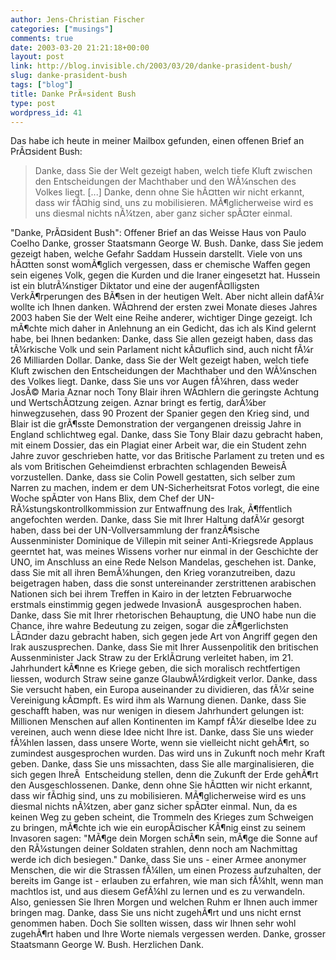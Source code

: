 ```yaml
---
author: Jens-Christian Fischer
categories: ["musings"]
comments: true
date: 2003-03-20 21:21:18+00:00
layout: post
link: http://blog.invisible.ch/2003/03/20/danke-prasident-bush/
slug: danke-prasident-bush
tags: ["blog"]
title: Danke PrÃ¤sident Bush
type: post
wordpress_id: 41
---
```


Das habe ich heute in meiner Mailbox gefunden, einen offenen Brief an PrÃ¤sident Bush:



<blockquote>
Danke, dass Sie der Welt gezeigt haben, welch tiefe Kluft zwischen den Entscheidungen der Machthaber und den WÃ¼nschen des Volkes liegt.
[...]
Danke, denn ohne Sie hÃ¤tten wir nicht erkannt, dass wir fÃ¤hig sind, uns zu mobilisieren. MÃ¶glicherweise wird es uns diesmal nichts nÃ¼tzen, aber ganz sicher spÃ¤ter einmal.
</blockquote>


<!-- more -->
"Danke, PrÃ¤sident Bush":
Offener Brief an das Weisse Haus
von Paulo Coelho
Danke, grosser Staatsmann George W. Bush. Danke, dass Sie jedem gezeigt haben, welche Gefahr Saddam Hussein darstellt. Viele von uns hÃ¤tten sonst womÃ¶glich vergessen, dass er chemische Waffen gegen sein eigenes Volk, gegen die Kurden und die Iraner eingesetzt hat. Hussein ist ein blutrÃ¼nstiger Diktator und eine der augenfÃ¤lligsten VerkÃ¶rperungen des BÃ¶sen in der heutigen Welt.
Aber nicht allein dafÃ¼r wollte ich Ihnen danken. WÃ¤hrend der ersten zwei Monate dieses Jahres 2003 haben Sie der Welt eine Reihe anderer, wichtiger Dinge gezeigt. 
Ich mÃ¶chte mich daher in Anlehnung an ein Gedicht, das ich als Kind gelernt habe, bei Ihnen bedanken:
Danke, dass Sie allen gezeigt haben, dass das tÃ¼rkische Volk und sein Parlament nicht kÃ¤uflich sind, auch nicht fÃ¼r 26 Milliarden Dollar.
Danke, dass Sie der Welt gezeigt haben, welch tiefe Kluft zwischen den Entscheidungen der Machthaber und den WÃ¼nschen des Volkes liegt.
Danke, dass Sie uns vor Augen fÃ¼hren, dass weder JosÃ© Maria Aznar noch Tony Blair ihren WÃ¤hlern die geringste Achtung und WertschÃ¤tzung zeigen. Aznar bringt es fertig, darÃ¼ber hinwegzusehen, dass 90 Prozent der Spanier gegen den Krieg sind, und Blair ist die grÃ¶sste Demonstration der vergangenen dreissig Jahre in England schlichtweg egal.
Danke, dass Sie Tony Blair dazu gebracht haben, mit einem Dossier, das ein Plagiat einer Arbeit war, die ein Student zehn Jahre zuvor geschrieben hatte, vor das Britische Parlament zu treten und es als vom Britischen Geheimdienst erbrachten schlagenden BeweisÂ  vorzustellen.
Danke, dass sie Colin Powell gestatten, sich selber zum Narren zu machen, indem er dem UN-Sicherheitsrat Fotos vorlegt, die eine Woche spÃ¤ter von Hans Blix, dem Chef der UN-RÃ¼stungskontrollkommission zur Entwaffnung des Irak, Ã¶ffentlich angefochten werden.
Danke, dass Sie mit Ihrer Haltung dafÃ¼r gesorgt haben, dass bei der UN-Vollversammlung der franzÃ¶sische Aussenminister Dominique de Villepin mit seiner Anti-Kriegsrede Applaus geerntet hat, was meines Wissens vorher nur einmal in der Geschichte der UNO, im Anschluss an eine Rede Nelson Mandelas, geschehen ist.
Danke, dass Sie mit all ihren BemÃ¼hungen, den Krieg voranzutreiben, dazu beigetragen haben, dass die sonst untereinander zerstrittenen arabischen Nationen sich bei ihrem Treffen in Kairo in der letzten Februarwoche erstmals einstimmig gegen jedwede InvasionÂ  ausgesprochen haben.
Danke, dass Sie mit Ihrer rhetorischen Behauptung, die UNO habe nun die Chance, ihre wahre Bedeutung zu zeigen, sogar die zÃ¶gerlichsten LÃ¤nder dazu gebracht haben, sich gegen jede Art von Angriff gegen den Irak auszusprechen.
Danke, dass Sie mit Ihrer Aussenpolitik den britischen Aussenminister Jack Straw zu der ErklÃ¤rung verleitet haben, im 21. Jahrhundert kÃ¶nne es Kriege geben, die sich moralisch rechtfertigen liessen, wodurch Straw seine ganze GlaubwÃ¼rdigkeit verlor.
Danke, dass Sie versucht haben, ein Europa auseinander zu dividieren, das fÃ¼r seine Vereinigung kÃ¤mpft. Es wird ihm als Warnung dienen. 
Danke, dass Sie geschafft haben, was nur wenigen in diesem Jahrhundert gelungen ist: Millionen Menschen auf allen Kontinenten im Kampf fÃ¼r dieselbe Idee zu vereinen, auch wenn diese Idee nicht Ihre ist. 
Danke, dass Sie uns wieder fÃ¼hlen lassen, dass unsere Worte, wenn sie vielleicht nicht gehÃ¶rt, so zumindest ausgesprochen wurden. Das wird uns in Zukunft noch mehr Kraft geben.
Danke, dass Sie uns missachten, dass Sie alle marginalisieren, die sich gegen IhreÂ  Entscheidung stellen, denn die Zukunft der Erde gehÃ¶rt den Ausgeschlossenen.
Danke, denn ohne Sie hÃ¤tten wir nicht erkannt, dass wir fÃ¤hig sind, uns zu mobilisieren. MÃ¶glicherweise wird es uns diesmal nichts nÃ¼tzen, aber ganz sicher spÃ¤ter einmal.
Nun, da es keinen Weg zu geben scheint, die Trommeln des Krieges zum Schweigen zu bringen, mÃ¶chte ich wie ein europÃ¤ischer KÃ¶nig einst zu seinem Invasoren sagen: "MÃ¶ge dein Morgen schÃ¶n sein, mÃ¶ge die Sonne auf den RÃ¼stungen deiner Soldaten strahlen, denn noch am Nachmittag werde ich dich besiegen."
Danke, dass Sie uns - einer Armee anonymer Menschen, die wir die Strassen fÃ¼llen, um einen Prozess aufzuhalten, der bereits im Gange ist - erlauben zu erfahren, wie man sich fÃ¼hlt, wenn man machtlos ist, und aus diesem GefÃ¼hl zu lernen und es zu verwandeln.
Also, geniessen Sie Ihren Morgen und welchen Ruhm er Ihnen auch immer bringen mag. 
Danke, dass Sie uns nicht zugehÃ¶rt und uns nicht ernst genommen haben. Doch Sie sollten wissen, dass wir Ihnen sehr wohl zugehÃ¶rt haben und Ihre Worte niemals vergessen werden.
Danke, grosser Staatsmann George W. Bush. Herzlichen Dank.
